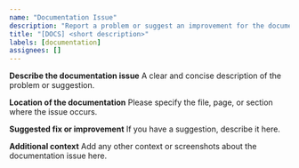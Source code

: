 ```yaml
---
name: "Documentation Issue"
description: "Report a problem or suggest an improvement for the documentation."
title: "[DOCS] <short description>"
labels: [documentation]
assignees: []
---
```


**Describe the documentation issue**
A clear and concise description of the problem or suggestion.

**Location of the documentation**
Please specify the file, page, or section where the issue occurs.

**Suggested fix or improvement**
If you have a suggestion, describe it here.

**Additional context**
Add any other context or screenshots about the documentation issue here. 
